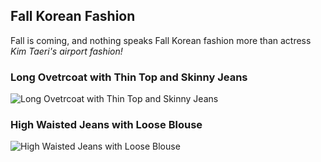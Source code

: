 ## **Fall Korean Fashion**
Fall is coming, and nothing speaks Fall Korean fashion more than actress _Kim Taeri's airport fashion!_


### Long Ovetrcoat with Thin Top and Skinny Jeans
![Long Ovetrcoat with Thin Top and Skinny Jeans](https://t1.daumcdn.net/news/201810/07/tvdaily/20181007080302794pkkt.jpg)

### High Waisted Jeans with Loose Blouse
![High Waisted Jeans with Loose Blouse](http://www.bntnews.co.uk/images/news/2019/5nbcb5f4ykxlyjypsq7nt5a2x7yhhk0b.jpg)
